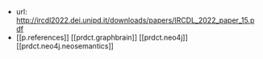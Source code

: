
- url: http://ircdl2022.dei.unipd.it/downloads/papers/IRCDL_2022_paper_15.pdf
- [[p.references]] [[prdct.graphbrain]] [[prdct.neo4j]] [[prdct.neo4j.neosemantics]]